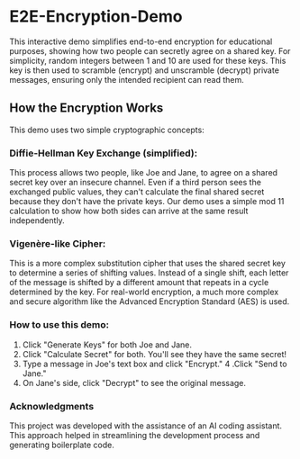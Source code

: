 # E2E-Encryption-Demo
This interactive demo simplifies end-to-end encryption for educational purposes, showing how two people can secretly agree on a shared key. For simplicity, random integers between 1 and 10 are used for these keys. This key is then used to scramble (encrypt) and unscramble (decrypt) private messages, ensuring only the intended recipient can read them.

## How the Encryption Works
This demo uses two simple cryptographic concepts:

### Diffie-Hellman Key Exchange (simplified): 
This process allows two people, like Joe and Jane, to agree on a shared secret key over an insecure channel. Even if a third person sees the exchanged public values, they can't calculate the final shared secret because they don't have the private keys. Our demo uses a simple mod 11 calculation to show how both sides can arrive at the same result independently.
### Vigenère-like Cipher:
This is a more complex substitution cipher that uses the shared secret key to determine a series of shifting values. Instead of a single shift, each letter of the message is shifted by a different amount that repeats in a cycle determined by the key. For real-world encryption, a much more complex and secure algorithm like the Advanced Encryption Standard (AES) is used.
### How to use this demo:
1. Click "Generate Keys" for both Joe and Jane.
2. Click "Calculate Secret" for both. You'll see they have the same secret!
3. Type a message in Joe's text box and click "Encrypt."
4 .Click "Send to Jane."
5. On Jane's side, click "Decrypt" to see the original message.

### Acknowledgments
This project was developed with the assistance of an AI coding assistant.
This approach helped in streamlining the development process and generating boilerplate code.
